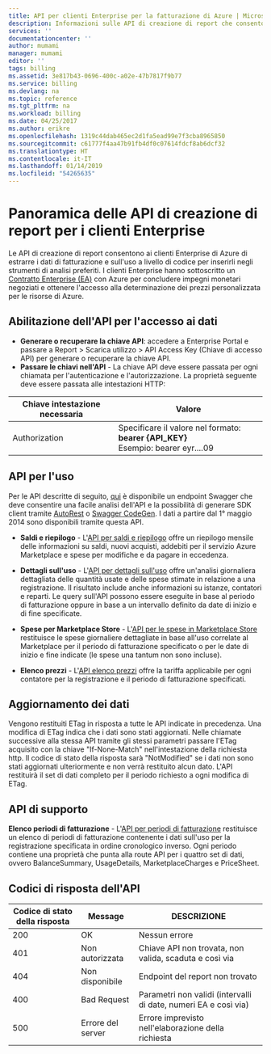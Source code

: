 ```yaml
---
title: API per clienti Enterprise per la fatturazione di Azure | Microsoft Docs
description: Informazioni sulle API di creazione di report che consentono ai clienti Enterprise di Azure di estrarre i dati sull'uso a livello di codice.
services: ''
documentationcenter: ''
author: mumami
manager: mumami
editor: ''
tags: billing
ms.assetid: 3e817b43-0696-400c-a02e-47b7817f9b77
ms.service: billing
ms.devlang: na
ms.topic: reference
ms.tgt_pltfrm: na
ms.workload: billing
ms.date: 04/25/2017
ms.author: erikre
ms.openlocfilehash: 1319c44dab465ec2d1fa5ead99e7f3cba8965850
ms.sourcegitcommit: c61777f4aa47b91fb4df0c07614fdcf8ab6dcf32
ms.translationtype: HT
ms.contentlocale: it-IT
ms.lasthandoff: 01/14/2019
ms.locfileid: "54265635"
---
```

# <a name="overview-of-reporting-apis-for-enterprise-customers"></a>Panoramica delle API di creazione di report per i clienti Enterprise
Le API di creazione di report consentono ai clienti Enterprise di Azure di estrarre i dati di fatturazione e sull'uso a livello di codice per inserirli negli strumenti di analisi preferiti. I clienti Enterprise hanno sottoscritto un [Contratto Enterprise (EA)](https://azure.microsoft.com/pricing/enterprise-agreement/) con Azure per concludere impegni monetari negoziati e ottenere l'accesso alla determinazione dei prezzi personalizzata per le risorse di Azure.

## <a name="enabling-data-access-to-the-api"></a>Abilitazione dell'API per l'accesso ai dati
* **Generare o recuperare la chiave API**: accedere a Enterprise Portal e passare a Report > Scarica utilizzo > API Access Key (Chiave di accesso API) per generare o recuperare la chiave API.
* **Passare le chiavi nell'API** - La chiave API deve essere passata per ogni chiamata per l'autenticazione e l'autorizzazione. La proprietà seguente deve essere passata alle intestazioni HTTP:

|Chiave intestazione necessaria | Valore|
|-|-|
|Authorization| Specificare il valore nel formato: **bearer {API_KEY}** <br/> Esempio: bearer eyr....09| 

## <a name="consumption-apis"></a>API per l'uso
Per le API descritte di seguito, [qui](https://consumption.azure.com/swagger/ui/index) è disponibile un endpoint Swagger che deve consentire una facile analisi dell'API e la possibilità di generare SDK client tramite [AutoRest](https://github.com/Azure/AutoRest) o [Swagger CodeGen](http://swagger.io/swagger-codegen/). I dati a partire dal 1° maggio 2014 sono disponibili tramite questa API. 

* **Saldi e riepilogo** - L'[API per saldi e riepilogo](https://docs.microsoft.com/rest/api/billing/enterprise/billing-enterprise-api-balance-summary) offre un riepilogo mensile delle informazioni su saldi, nuovi acquisti, addebiti per il servizio Azure Marketplace e spese per modifiche e da pagare in eccedenza.

* **Dettagli sull'uso** - L'[API per dettagli sull'uso](https://docs.microsoft.com/rest/api/billing/enterprise/billing-enterprise-api-usage-detail) offre un'analisi giornaliera dettagliata delle quantità usate e delle spese stimate in relazione a una registrazione. Il risultato include anche informazioni su istanze, contatori e reparti. Le query sull'API possono essere eseguite in base al periodo di fatturazione oppure in base a un intervallo definito da date di inizio e di fine specificate. 

* **Spese per Marketplace Store** - L'[API per le spese in Marketplace Store](https://docs.microsoft.com/rest/api/billing/enterprise/billing-enterprise-api-marketplace-storecharge) restituisce le spese giornaliere dettagliate in base all'uso correlate al Marketplace per il periodo di fatturazione specificato o per le date di inizio e fine indicate (le spese una tantum non sono incluse).

* **Elenco prezzi** - L'[API elenco prezzi](https://docs.microsoft.com/rest/api/billing/enterprise/billing-enterprise-api-pricesheet) offre la tariffa applicabile per ogni contatore per la registrazione e il periodo di fatturazione specificati. 

## <a name="data-freshness"></a>Aggiornamento dei dati
Vengono restituiti ETag in risposta a tutte le API indicate in precedenza. Una modifica di ETag indica che i dati sono stati aggiornati.  Nelle chiamate successive alla stessa API tramite gli stessi parametri passare l'ETag acquisito con la chiave "If-None-Match" nell'intestazione della richiesta http. Il codice di stato della risposta sarà "NotModified" se i dati non sono stati aggiornati ulteriormente e non verrà restituito alcun dato. L'API restituirà il set di dati completo per il periodo richiesto a ogni modifica di ETag.

## <a name="helper-apis"></a>API di supporto
 **Elenco periodi di fatturazione** - L'[API per periodi di fatturazione](https://docs.microsoft.com/rest/api/billing/enterprise/billing-enterprise-api-billing-periods) restituisce un elenco di periodi di fatturazione contenente i dati sull'uso per la registrazione specificata in ordine cronologico inverso. Ogni periodo contiene una proprietà che punta alla route API per i quattro set di dati, ovvero BalanceSummary, UsageDetails, MarketplaceCharges e PriceSheet.


## <a name="api-response-codes"></a>Codici di risposta dell'API   
|Codice di stato della risposta|Message|DESCRIZIONE|
|-|-|-|
|200| OK|Nessun errore|
|401| Non autorizzata| Chiave API non trovata, non valida, scaduta e così via|
|404| Non disponibile| Endpoint del report non trovato|
|400| Bad Request| Parametri non validi (intervalli di date, numeri EA e così via)|
|500| Errore del server| Errore imprevisto nell'elaborazione della richiesta| 









